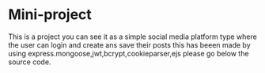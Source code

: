 # Mini-project
This is a project you can see it as a simple social media platform type where the user can login and create ans save their posts this has beeen made by using express.mongoose,jwt,bcrypt,cookieparser,ejs please go below the source code.
